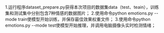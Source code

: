 1.运行程序dataset_prepare.py获得本次项目的数据集data（test、teain），训练集和测试集中分别包含7种情感的数据图片；
2.使用命令python emotions.py --mode train使模型开始训练，并保存最佳效果权重文件；
3.使用命令python emotions.py --mode test使模型开始推理，并调用电脑摄像头实时检测情绪；
